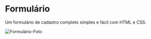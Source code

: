# Formulário

Um formulário de cadastro completo simples e fácil com HTML e CSS.

![Formulário-Foto](assets/img/Formulário.png)

